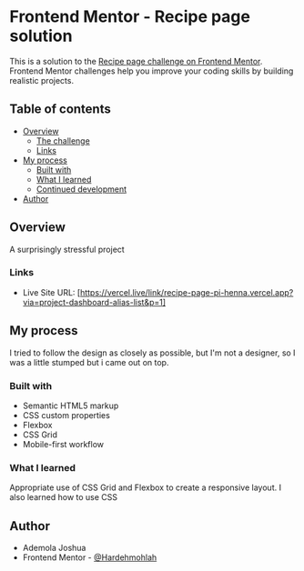 # Frontend Mentor - Recipe page solution

This is a solution to the [Recipe page challenge on Frontend Mentor](https://www.frontendmentor.io/challenges/recipe-page-KiTsR8QQKm). Frontend Mentor challenges help you improve your coding skills by building realistic projects. 

## Table of contents

- [Overview](#overview)
  - [The challenge](#the-challenge)
  - [Links](#links)
- [My process](#my-process)
  - [Built with](#built-with)
  - [What I learned](#what-i-learned)
  - [Continued development](#continued-development)
- [Author](#author)



## Overview
A surprisingly stressful project

### Links

- Live Site URL: [https://vercel.live/link/recipe-page-pi-henna.vercel.app?via=project-dashboard-alias-list&p=1]

## My process
I  tried to follow the design as closely as possible, but I'm not a designer, so I was a little stumped but i came out on top.
### Built with

- Semantic HTML5 markup
- CSS custom properties
- Flexbox
- CSS Grid
- Mobile-first workflow


### What I learned

Appropriate use of CSS Grid and Flexbox to create a responsive layout. I also learned how to use CSS

## Author

- Ademola Joshua
- Frontend Mentor - [@Hardehmohlah](https://www.frontendmentor.io/profile/Hardehmohlah)

